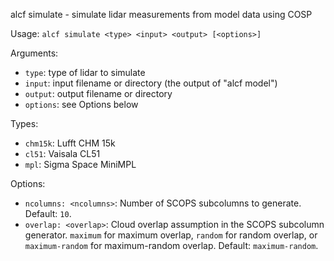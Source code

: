 
alcf simulate - simulate lidar measurements from model data using COSP

Usage: `alcf simulate <type> <input> <output> [<options>]`

Arguments:

- `type`: type of lidar to simulate
- `input`: input filename or directory (the output of "alcf model")
- `output`: output filename or directory
- `options`: see Options below

Types:

- `chm15k`: Lufft CHM 15k
- `cl51`: Vaisala CL51
- `mpl`: Sigma Space MiniMPL

Options:

- `ncolumns: <ncolumns>`: Number of SCOPS subcolumns to generate. Default: `10`.
- `overlap: <overlap>`: Cloud overlap assumption in the SCOPS subcolumn
   generator. `maximum` for maximum overlap, `random` for random overlap, or
  `maximum-random` for maximum-random overlap. Default: `maximum-random`.
	